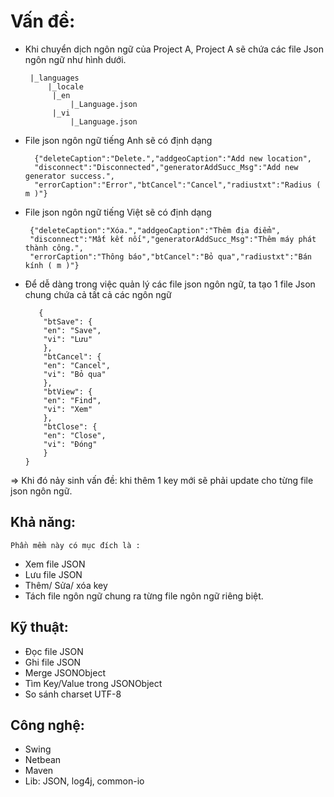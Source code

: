 ﻿# Vấn đề:

- Khi chuyển dịch ngôn ngữ của Project A, Project A sẽ chứa các file Json ngôn ngữ như hình dưới.
	   
       |_languages
	       |_locale
			|_en
				|_Language.json
			|_vi
				|_Language.json
       
    
- File json ngôn ngữ tiếng Anh sẽ có định dạng
	
		{"deleteCaption":"Delete.","addgeoCaption":"Add new location",
		"disconnect":"Disconnected","generatorAddSucc_Msg":"Add new generator success.",
		"errorCaption":"Error","btCancel":"Cancel","radiustxt":"Radius ( m )"}
		
 - File json ngôn ngữ tiếng Việt sẽ có định dạng
	  
		{"deleteCaption":"Xóa.","addgeoCaption":"Thêm địa điểm",
		"disconnect":"Mất kết nối","generatorAddSucc_Msg":"Thêm máy phát thành công.",
		"errorCaption":"Thông báo","btCancel":"Bỏ qua","radiustxt":"Bán kính ( m )"}
    
  - Để dễ dàng trong việc quản lý các file json ngôn ngữ, ta tạo 1 file Json chung chứa cả tất cả các ngôn ngữ 
			   
	       {
		    "btSave": {
			"en": "Save",
			"vi": "Lưu"
		    },
		    "btCancel": {
			"en": "Cancel",
			"vi": "Bỏ qua"
		    },    
		    "btView": {
			"en": "Find",
			"vi": "Xem"
		    },
		    "btClose": {
			"en": "Close",
			"vi": "Đóng"
		    }
		}
       
   => Khi đó nảy sinh vấn đề: khi thêm 1 key mới sẽ phải update cho từng file json ngôn ngữ.

## Khả năng: 

	Phần mềm này có mục đích là :
- Xem file JSON
- Lưu file JSON
- Thêm/ Sửa/ xóa key
- Tách file ngôn ngữ chung ra từng file ngôn ngữ riêng biệt.

## Kỹ thuật:
- Đọc file JSON
- Ghi file JSON
- Merge JSONObject
- Tìm Key/Value trong JSONObject
- So sánh charset UTF-8

## Công nghệ:
- Swing 
- Netbean
- Maven
- Lib: JSON, log4j, common-io